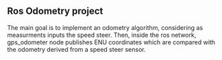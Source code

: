 ## Ros Odometry project

The main goal is to implement an odometry algorithm, considering as measurments inputs the speed steer.
Then, inside the ros network, gps_odometer node publishes ENU coordinates which are compared with the odometry derived from a speed steer sensor.

<div style="background-image: url('assets/autonomous_car.png'); background-size: cover; height: 200px;">
  <!-- You can add other content here if needed -->
</div>
